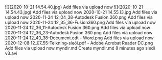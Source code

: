 ![](2020-10-21 14.54.40.jpg)
Add files via upload
now
![](2020-10-21 14.54.43.jpg)
Add files via upload
now
2020-10-21 14.55.13.jpg
Add files via upload
now
2020-11-24 12_04_38-Autodesk Fusion 360.png
Add files via upload
now
2020-11-24 12_35_36-Fusion360.png
Add files via upload
now
2020-11-24 12_36_11-Autodesk Fusion 360.png
Add files via upload
now
2020-11-24 12_36_23-Autodesk Fusion 360.png
Add files via upload
now
2020-11-24 12_40_38-Document.odt - Word.png
Add files via upload
now
2020-12-08 12_07_55-Teikning-sleði.pdf - Adobe Acrobat Reader DC.png
Add files via upload
now
myndir.md
Create myndir.md
8 minutes ago
sledi v3.avi
